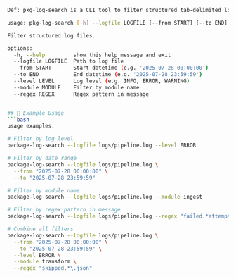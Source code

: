 ```bash
Def: pkg-log-search is a CLI tool to filter structured tab-delimited log files

usage: pkg-log-search [-h] --logfile LOGFILE [--from START] [--to END] [--level LEVEL] [--module MODULE] [--regex REGEX]

Filter structured log files.

options:
  -h, --help         show this help message and exit
  --logfile LOGFILE  Path to log file
  --from START       Start datetime (e.g. '2025-07-28 00:00:00')
  --to END           End datetime (e.g. '2025-07-28 23:59:59')
  --level LEVEL      Log level (e.g. INFO, ERROR, WARNING)
  --module MODULE    Filter by module name
  --regex REGEX      Regex pattern in message


## 🚀 Example Usage
```bash
usage examples:

# Filter by log level
package-log-search --logfile logs/pipeline.log --level ERROR

# Filter by date range
package-log-search --logfile logs/pipeline.log \
  --from "2025-07-28 00:00:00" \
  --to "2025-07-28 23:59:59"

# Filter by module name
package-log-search --logfile logs/pipeline.log --module ingest

# Filter by regex pattern in message
package-log-search --logfile logs/pipeline.log --regex "failed.*attempt"

# Combine all filters
package-log-search --logfile logs/pipeline.log \
  --from "2025-07-28 00:00:00" \
  --to "2025-07-28 23:59:59" \
  --level ERROR \
  --module transform \
  --regex "skipped.*\.json"
